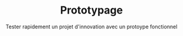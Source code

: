 ---
title: Prototypage
subtitle: Tester rapidement un projet d'innovation avec un protoype fonctionnel
description: Une idée, une envie d'évoluer, un problème à résoudre ? Le prototypage permet de faire <b>un pas concret vers le développement</b> de son entreprise, et ce, avec un temps et un budget restreint. Le POC permet de concretiser des idées ou volontés d'aller de l'avant sans entreprendre de grand chantier au sein de l'entreprise.
description2: Le prototypage s'avère également pertinent <b>en amont d'un grand projet</b>, que ce soit l'ajout d'un logiciel interne, une évolution du SI, une fonctionnalité avancée pour votre site web, votre plateforme, un outil de traitement ou de l'analyse de données, le POC et les tests utilisateurs qu'il induit permettent d'identifier <b>des enjeux techniques et ergonomiques</b>. Ce format agile permet d'obtenir des solutions finales plus performantes et mieux conçues.
category: presentation
subcategory: gc
layout: presentation
pic: /img/show/prototype-digitalisation-pme.jpg
---